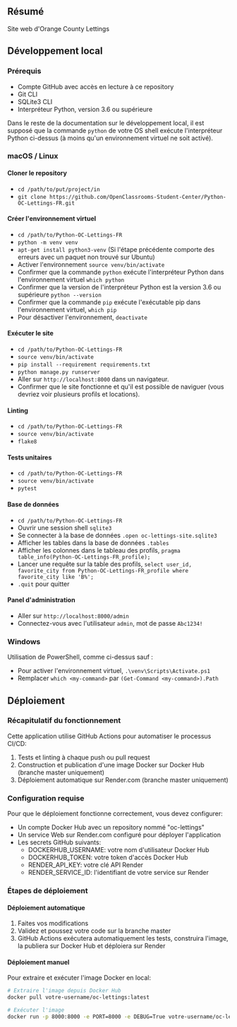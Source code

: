 ## Résumé

Site web d'Orange County Lettings

## Développement local

### Prérequis

- Compte GitHub avec accès en lecture à ce repository
- Git CLI
- SQLite3 CLI
- Interpréteur Python, version 3.6 ou supérieure

Dans le reste de la documentation sur le développement local, il est supposé que la commande `python` de votre OS shell exécute l'interpréteur Python ci-dessus (à moins qu'un environnement virtuel ne soit activé).

### macOS / Linux

#### Cloner le repository

- `cd /path/to/put/project/in`
- `git clone https://github.com/OpenClassrooms-Student-Center/Python-OC-Lettings-FR.git`

#### Créer l'environnement virtuel

- `cd /path/to/Python-OC-Lettings-FR`
- `python -m venv venv`
- `apt-get install python3-venv` (Si l'étape précédente comporte des erreurs avec un paquet non trouvé sur Ubuntu)
- Activer l'environnement `source venv/bin/activate`
- Confirmer que la commande `python` exécute l'interpréteur Python dans l'environnement virtuel
`which python`
- Confirmer que la version de l'interpréteur Python est la version 3.6 ou supérieure `python --version`
- Confirmer que la commande `pip` exécute l'exécutable pip dans l'environnement virtuel, `which pip`
- Pour désactiver l'environnement, `deactivate`

#### Exécuter le site

- `cd /path/to/Python-OC-Lettings-FR`
- `source venv/bin/activate`
- `pip install --requirement requirements.txt`
- `python manage.py runserver`
- Aller sur `http://localhost:8000` dans un navigateur.
- Confirmer que le site fonctionne et qu'il est possible de naviguer (vous devriez voir plusieurs profils et locations).

#### Linting

- `cd /path/to/Python-OC-Lettings-FR`
- `source venv/bin/activate`
- `flake8`

#### Tests unitaires

- `cd /path/to/Python-OC-Lettings-FR`
- `source venv/bin/activate`
- `pytest`

#### Base de données

- `cd /path/to/Python-OC-Lettings-FR`
- Ouvrir une session shell `sqlite3`
- Se connecter à la base de données `.open oc-lettings-site.sqlite3`
- Afficher les tables dans la base de données `.tables`
- Afficher les colonnes dans le tableau des profils, `pragma table_info(Python-OC-Lettings-FR_profile);`
- Lancer une requête sur la table des profils, `select user_id, favorite_city from
  Python-OC-Lettings-FR_profile where favorite_city like 'B%';`
- `.quit` pour quitter

#### Panel d'administration

- Aller sur `http://localhost:8000/admin`
- Connectez-vous avec l'utilisateur `admin`, mot de passe `Abc1234!`

### Windows

Utilisation de PowerShell, comme ci-dessus sauf :

- Pour activer l'environnement virtuel, `.\venv\Scripts\Activate.ps1` 
- Remplacer `which <my-command>` par `(Get-Command <my-command>).Path`

## Déploiement

### Récapitulatif du fonctionnement

Cette application utilise GitHub Actions pour automatiser le processus CI/CD:
1. Tests et linting à chaque push ou pull request
2. Construction et publication d'une image Docker sur Docker Hub (branche master uniquement)
3. Déploiement automatique sur Render.com (branche master uniquement)

### Configuration requise

Pour que le déploiement fonctionne correctement, vous devez configurer:
- Un compte Docker Hub avec un repository nommé "oc-lettings"
- Un service Web sur Render.com configuré pour déployer l'application
- Les secrets GitHub suivants:
  - DOCKERHUB_USERNAME: votre nom d'utilisateur Docker Hub
  - DOCKERHUB_TOKEN: votre token d'accès Docker Hub
  - RENDER_API_KEY: votre clé API Render
  - RENDER_SERVICE_ID: l'identifiant de votre service sur Render

### Étapes de déploiement

#### Déploiement automatique
1. Faites vos modifications
2. Validez et poussez votre code sur la branche master
3. GitHub Actions exécutera automatiquement les tests, construira l'image, la publiera sur Docker Hub et déploiera sur Render

#### Déploiement manuel
Pour extraire et exécuter l'image Docker en local:
```bash
# Extraire l'image depuis Docker Hub
docker pull votre-username/oc-lettings:latest

# Exécuter l'image
docker run -p 8000:8000 -e PORT=8000 -e DEBUG=True votre-username/oc-lettings:latest
